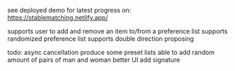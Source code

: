 see deployed demo for latest progress on: https://stablematching.netlify.app/

supports user to add and remove an item to/from a preference list
supports randomized preference list
supports double direction proposing

todo: 
  async cancellation
  produce some preset lists
  able to add random amount of pairs of man and woman
  better UI
  add signature
